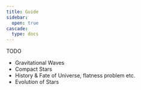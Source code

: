 ```yaml
---
title: Guide
sidebar:
  open: true
cascade:
  type: docs
---
```


TODO

- Gravitational Waves
- Compact Stars
- History & Fate of Universe, flatness problem etc.
- Evolution of Stars
